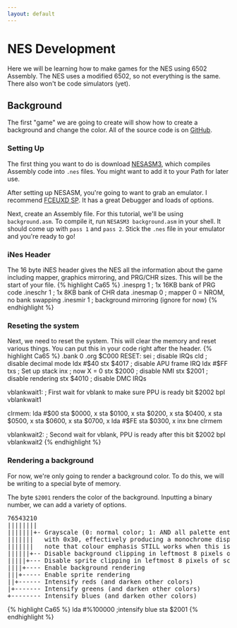 ```yaml
---
layout: default
---
```


# NES Development

Here we will be learning how to make games for the NES using 6502 Assembly. The NES uses a modified 6502, so not everything is the same. There also won't be code simulators (yet).

## Background
The first "game" we are going to create will show how to create a background and change the color. All of the source code is on [GitHub](https://github.com/phase/6502/blob/gh-pages/asm/nes/background/background.asm).

### Setting Up

The first thing you want to do is download [NESASM3](http://www.nespowerpak.com/nesasm/NESASM3.zip), which compiles Assembly code into `.nes` files. You might want to add it to your Path for later use.

After setting up NESASM, you're going to want to grab an emulator. I recommend [FCEUXD SP](http://www.the-interweb.com/serendipity/exit.php?url_id=627_id=90). It has a great Debugger and loads of options.

Next, create an Assembly file. For this tutorial, we'll be using `background.asm`. To compile it, run `NESASM3 background.asm` in your shell. It should come up with `pass 1` and `pass 2`. Stick the `.nes` file in your emulator and you're ready to go!

### iNes Header
The 16 byte iNES header gives the NES all the information about the game including mapper, graphics mirroring, and PRG/CHR sizes. This will be the start of your file.
{% highlight Ca65 %}
  .inesprg 1   ; 1x 16KB bank of PRG code
  .ineschr 1   ; 1x 8KB bank of CHR data
  .inesmap 0   ; mapper 0 = NROM, no bank swapping
  .inesmir 1   ; background mirroring (ignore for now)
{% endhighlight %}

### Reseting the system
Next, we need to reset the system. This will clear the memory and reset various things. You can put this in your code right after the header.
{% highlight Ca65 %}
  .bank 0
  .org $C000 
RESET:
  sei          ; disable IRQs
  cld          ; disable decimal mode
  ldx #$40
  stx $4017    ; disable APU frame IRQ
  ldx #$FF
  txs          ; Set up stack
  inx          ; now X = 0
  stx $2000    ; disable NMI
  stx $2001    ; disable rendering
  stx $4010    ; disable DMC IRQs

vblankwait1:       ; First wait for vblank to make sure PPU is ready
  bit $2002
  bpl vblankwait1

clrmem:
  lda #$00
  sta $0000, x
  sta $0100, x
  sta $0200, x
  sta $0400, x
  sta $0500, x
  sta $0600, x
  sta $0700, x
  lda #$FE
  sta $0300, x
  inx
  bne clrmem
   
vblankwait2:      ; Second wait for vblank, PPU is ready after this
  bit $2002
  bpl vblankwait2
{% endhighlight %}

### Rendering a background
For now, we're only going to render a background color. To do this, we will be writing to a special byte of memory.

The byte `$2001` renders the color of the background. Inputting a binary number, we can add a variety of options.
<pre>
76543210
||||||||
|||||||+- Grayscale (0: normal color; 1: AND all palette entries
|||||||   with 0x30, effectively producing a monochrome display;
|||||||   note that colour emphasis STILL works when this is on!)
||||||+-- Disable background clipping in leftmost 8 pixels of screen
|||||+--- Disable sprite clipping in leftmost 8 pixels of screen
||||+---- Enable background rendering
|||+----- Enable sprite rendering
||+------ Intensify reds (and darken other colors)
|+------- Intensify greens (and darken other colors)
+-------- Intensify blues (and darken other colors)</pre>

{% highlight Ca65 %}
  lda #%100000   ;intensify blue
  sta $2001
{% endhighlight %}

